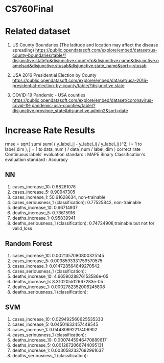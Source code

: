 # CS760Final

# Related dataset #
1. US County Boundaries (The latitude and location may affect the disease spreading)
https://public.opendatasoft.com/explore/embed/dataset/us-county-boundaries/table/?disjunctive.statefp&disjunctive.countyfp&disjunctive.name&disjunctive.namelsad&disjunctive.stusab&disjunctive.state_name&sort=-stusab

2. USA 2016 Presidential Election by County
https://public.opendatasoft.com/explore/embed/dataset/usa-2016-presidential-election-by-county/table/?disjunctive.state

3. COVID-19 Pandemic - USA counties
https://public.opendatasoft.com/explore/embed/dataset/coronavirus-covid-19-pandemic-usa-counties/table/?disjunctive.province_state&disjunctive.admin2&sort=date


# Increase Rate Results #
rmse = sqrt( sum( sum( ( y_label_ij - y_label_ij / y_label_ij )^2, i = 1 to label_dim ), j = 1 to data_num ) / data_num / label_dim )
correct rate
Continuous labels' evaluation standard : MAPE
Binary Classification's evaluation standard : Accuracy
## NN ##
1. cases_increase_10: 0.88281078
2. cases_increase_5: 0.90947305
3. cases_increase_1: 50.61628634, non-trainable
4. cases_seriousness_1 (classification): 0.77525842, non-trainable
5. deaths_increase_10: 0.66714937
6. deaths_increase_5: 0.73615916
7. deaths_increase_1: 0.95839941
8. deaths_seriousness_1 (classification): 0.74724908,trainable but not for valid_loss

## Random Forest ##
1. cases_increase_10: 0.0021357080800325145
2. cases_increase_5: 0.0038593331759570575
3. cases_increase_1: 0.014728564849270542
4. cases_seriousness_1 (classification): 
5. deaths_increase_10: 4.6659028876153586e-05
6. deaths_increase_5: 8.310205512667283e-05
7. deaths_increase_1: 0.0002782352006245808
8. deaths_seriousness_1 (classification):

## SVM ##
1. cases_increase_10: 0.029492560625535333
2. cases_increase_5: 0.04501633457449545
3. cases_increase_1: 0.04480892217406902
4. cases_seriousness_1 (classification): 
5. deaths_increase_10: 0.0007445946470889617
6. deaths_increase_5: 0.0012672066744095131
7. deaths_increase_1: 0.0030582337692961637
8. deaths_seriousness_1 (classification):

